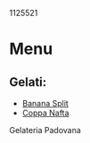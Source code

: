 1125521
# Menu
## Gelati:
- [Banana Split](./gelati/banana_split.md)
- [Coppa Nafta](./gelati/coppa_nafta.md)

Gelateria Padovana
